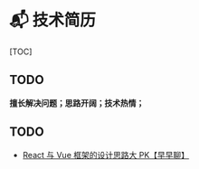 # 📬 技术简历

[TOC]

## TODO

**擅长解决问题；思路开阔；技术热情；**

<!-- #### [商户平台](/hire-me/resume-prepare/commercial-platform.html) -->
<!-- #### [数据大盘](/hire-me/resume-prepare/shop-data.html) -->
<!-- #### [乘云新零售](/hire-me/resume-prepare/retail.html) -->
<!-- #### [乘云小程序](/hire-me/resume-prepare/takecloud.html) -->

## TODO

* [React 与 Vue 框架的设计思路大 PK【早早聊】](https://www.bilibili.com/video/av586770976/)
